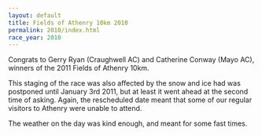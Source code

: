 ```yaml
---
layout: default
title: Fields of Athenry 10km 2010
permalink: 2010/index.html
race_year: 2010
---
```


Congrats to Gerry Ryan (Craughwell AC) and Catherine Conway (Mayo AC), winners of the 2011 Fields of Athenry 10km.

This staging of the race was also affected by the snow and ice had was postponed until January 3rd 2011, but at least it went ahead at the second time of asking. Again, the rescheduled date meant that some of our regular visitors to Athenry were unable to attend.

The weather on the day was kind enough, and meant for some fast times.
